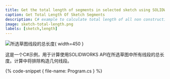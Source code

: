 ```yaml
---
title: Get the total length of segments in selected sketch using SOLIDWORKS API
caption: Get Total Length Of Sketch Segments
description: C# example to calculate total length of all non construction geometry sketch segments in the selected sketch using SOLIDWORKS API
image: sketch-total-length.png
labels: [sketch,length]
---
```


![所选草图线段的总长度](sketch-total-length.png){ width=450 }

这是一个C#示例，用于计算使用SOLIDWORKS API在所选草图中所有线段的总长度。计算中将排除构造几何线段。

{% code-snippet { file-name: Program.cs } %}